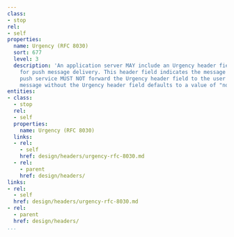 ```yaml
---
class:
- stop
rel:
- self
properties:
  name: Urgency (RFC 8030)
  sort: 677
  level: 3
  description: 'An application server MAY include an Urgency header field in its request
    for push message delivery. This header field indicates the message urgency. The
    push service MUST NOT forward the Urgency header field to the user agent. A push
    message without the Urgency header field defaults to a value of "normal". '
entities:
- class:
  - stop
  rel:
  - self
  properties:
    name: Urgency (RFC 8030)
  links:
  - rel:
    - self
    href: design/headers/urgency-rfc-8030.md
  - rel:
    - parent
    href: design/headers/
links:
- rel:
  - self
  href: design/headers/urgency-rfc-8030.md
- rel:
  - parent
  href: design/headers/
...
```

